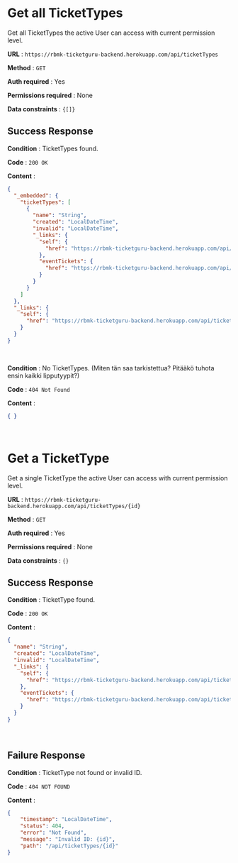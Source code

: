 # Get all TicketTypes

Get all TicketTypes the active User can access with current permission level.

**URL** : `https://rbmk-ticketguru-backend.herokuapp.com/api/ticketTypes`

**Method** : `GET`

**Auth required** : Yes

**Permissions required** : None

**Data constraints** : `{[]}`

## Success Response

**Condition** : TicketTypes found.

**Code** : `200 OK`

**Content** :

```json
{
  "_embedded": {
    "ticketTypes": [
      {
        "name": "String",
        "created": "LocalDateTime",
        "invalid": "LocalDateTime",
        "_links": {
          "self": {
            "href": "https://rbmk-ticketguru-backend.herokuapp.com/api/ticketTypes/{id}"
          },
          "eventTickets": {
            "href": "https://rbmk-ticketguru-backend.herokuapp.com/api/ticketTypes/{id}/eventtickets"
          }
        }
      }
    ]
  },
  "_links": {
    "self": {
      "href": "https://rbmk-ticketguru-backend.herokuapp.com/api/ticketTypes"
    }
  }
}
```
</br>

**Condition** : No TicketTypes. (Miten tän saa tarkistettua? Pitääkö tuhota ensin kaikki lipputyypit?)

**Code** : `404 Not Found`

**Content** :

```json
{ }
```
</br>

# Get a TicketType

Get a single TicketType the active User can access with current permission level.

**URL** : `https://rbmk-ticketguru-backend.herokuapp.com/api/ticketTypes/{id}`

**Method** : `GET`

**Auth required** : Yes

**Permissions required** : None

**Data constraints** : `{}`

## Success Response

**Condition** : TicketType found.

**Code** : `200 OK`

**Content** :

```json
{
  "name": "String",
  "created": "LocalDateTime",
  "invalid": "LocalDateTime",
  "_links": {
    "self": {
      "href": "https://rbmk-ticketguru-backend.herokuapp.com/api/ticketTypes/{id}"
    },
    "eventTickets": {
      "href": "https://rbmk-ticketguru-backend.herokuapp.com/api/ticketTypes/{id}/eventtickets"
    }
  }
}
```
</br>

## Failure Response

**Condition** : TicketType not found or invalid ID.

**Code** : `404 NOT FOUND`

**Content** :

```json
{
    "timestamp": "LocalDateTime",
    "status": 404,
    "error": "Not Found",
    "message": "Invalid ID: {id}",
    "path": "/api/ticketTypes/{id}"
}
```
</br>